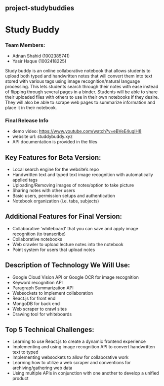 ## project-studybuddies

# Study Buddy

### Team Members: 
- Adnan Shahid (1002385741) 
- Yasir Haque (1002418225)

Study buddy is an online collaborative notebook that allows students to upload both typed and handwritten notes that will convert them into text stored with various tags using image recognition/natural language processing. This lets students search through their notes with ease instead of flipping through several pages in a binder. Students will be able to share their uploaded files with others to use in their own notebooks if they desire. They will also be able to scrape web pages to summarize information and place it in their notebook.

### Final Release Info
- demo video: https://www.youtube.com/watch?v=eBVeE4ugIH8
- website url: studdybuddy.xyz
- API documentation is provided in the files

## Key Features for Beta Version:
- Local search engine for the website’s repo
- Handwritten text and typed text image recognition with automatically applied tags
- Uploading/Removing images of notes/option to take picture
- Sharing notes with other users
- Basic users, permission setups and authentication
- Notebook organization (i.e. tabs, subjects)

## Additional Features for Final Version:
- Collaborative 'whiteboard' that you can save and apply image recognition (to transcribe)
- Collaborative notebooks
- Web crawler to upload lecture notes into the notebook
- Point system for users that upload notes

## Description of Technology We Will Use:
- Google Cloud Vision API or Google OCR for image recognition
- Keyword recognition API
- Paragraph Summarization API
- Websockets to implement collaboration
- React.js for front end
- MongoDB for back end
- Web scraper to crawl sites
- Drawing tool for whiteboards

## Top 5 Technical Challenges:
- Learning to use React.js to create a dynamic frontend experience
- Implementing and using image recognition API to convert handwritten text to typed
- Implementing websockets to allow for collaborative work
- Learning how to utilize a web scraper and conventions for archiving/gathering web data
- Using multiple APIs in conjunction with one another to develop a unified product
